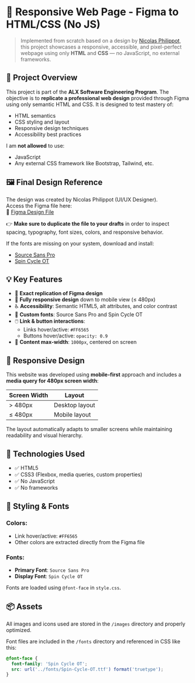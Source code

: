 # 🎨 Responsive Web Page - Figma to HTML/CSS (No JS)

> Implemented from scratch based on a design by [Nicolas Philippot](https://www.figma.com/@nicophlpp), this project showcases a responsive, accessible, and pixel-perfect webpage using only **HTML** and **CSS** — no JavaScript, no external frameworks.

## 📌 Project Overview

This project is part of the **ALX Software Engineering Program**. The objective is to **replicate a professional web design** provided through Figma using only semantic HTML and CSS. It is designed to test mastery of:

- HTML semantics
- CSS styling and layout
- Responsive design techniques
- Accessibility best practices

I am **not allowed** to use:
- JavaScript
- Any external CSS framework like Bootstrap, Tailwind, etc.

## 🖼 Final Design Reference

The design was created by Nicolas Philippot (UI/UX Designer).  
Access the Figma file here:  
🔗 [Figma Design File](https://www.figma.com/file/yQfDM0VsmM6XaykNVyd8vU/Final-Project-Design?type=design&node-id=0%3A1&mode=design&t=Qq77tQHXv1zXwF3y-1)

👉 **Make sure to duplicate the file to your drafts** in order to inspect spacing, typography, font sizes, colors, and responsive behavior.

If the fonts are missing on your system, download and install:
- [Source Sans Pro](https://fonts.google.com/specimen/Source+Sans+Pro)
- [Spin Cycle OT](https://www.dafont.com/spin-cycle-ot.font)

## 💡 Key Features

- 🎯 **Exact replication of Figma design**
- 📱 **Fully responsive design** down to mobile view (≤ 480px)
- ♿️ **Accessibility**: Semantic HTML5, alt attributes, and color contrast
- 🎨 **Custom fonts**: Source Sans Pro and Spin Cycle OT
- 🖱️ **Link & button interactions**:
  - Links hover/active: `#FF6565`
  - Buttons hover/active: `opacity: 0.9`
- 📏 **Content max-width**: `1000px`, centered on screen

## 📱 Responsive Design

This website was developed using **mobile-first** approach and includes a **media query for 480px screen width**:

| Screen Width      | Layout              |
|-------------------|---------------------|
| > 480px           | Desktop layout      |
| ≤ 480px           | Mobile layout       |

The layout automatically adapts to smaller screens while maintaining readability and visual hierarchy.

## 🧩 Technologies Used

- ✅ HTML5
- ✅ CSS3 (Flexbox, media queries, custom properties)
- ✅ No JavaScript
- ✅ No frameworks

## 🎨 Styling & Fonts

### Colors:
- Link hover/active: `#FF6565`
- Other colors are extracted directly from the Figma file

### Fonts:
- **Primary Font**: `Source Sans Pro`
- **Display Font**: `Spin Cycle OT`

Fonts are loaded using `@font-face` in `style.css`.


## 📦 Assets

All images and icons used are stored in the `/images` directory and properly optimized.

Font files are included in the `/fonts` directory and referenced in CSS like this:

```css
@font-face {
  font-family: 'Spin Cycle OT';
  src: url('../fonts/Spin-Cycle-OT.ttf') format('truetype');
}

